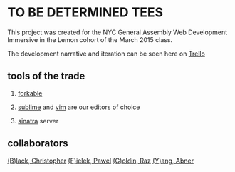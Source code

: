 # TO BE DETERMINED TEES
This project was created for the NYC General Assembly Web Development Immersive in the Lemon cohort of the March 2015 class.



The development narrative and iteration can be seen here on [Trello](https://trello.com/b/yMdqbLNN/general-assembly-t-shirt-group-project)


## tools of the trade
1. [forkable](https://github.com/polskais1/shirt-store)

2. [sublime](http://www.sublimetext.com/) and [vim](http://www.vim.org/) are our editors of choice
3. [sinatra](http://www.sinatrarb.com/) server

## collaborators
[(B)lack, Christopher](https://github.com/huckpilot)
[(F)ielek, Pawel](https://github.com/polskais1/)
[(G)oldin, Raz](https://github.com/zargold)
[(Y)ang, Abner](https://github.com/sunsheeppoplar)


